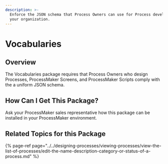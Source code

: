 ```yaml
---
description: >-
  Enforce the JSON schema that Process Owners can use for Process development in
  your organization.
---
```


# Vocabularies

## Overview

The Vocabularies package requires that Process Owners who design Processes, ProcessMaker Screens, and ProcessMaker Scripts comply with the a uniform JSON schema.

## How Can I Get This Package?

Ask your ProcessMaker sales representative how this package can be installed in your ProcessMaker environment.

## Related Topics for this Package

{% page-ref page="../../designing-processes/viewing-processes/view-the-list-of-processes/edit-the-name-description-category-or-status-of-a-process.md" %}

